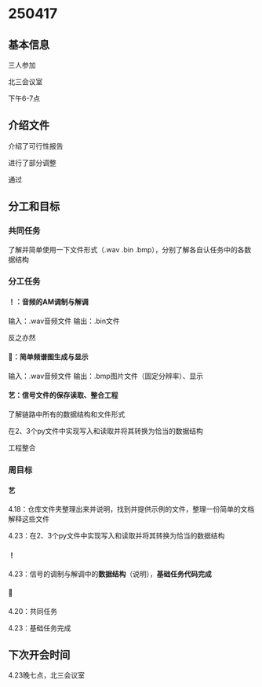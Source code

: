 # 250417

## 基本信息

三人参加

北三会议室

下午6-7点

## 介绍文件

介绍了可行性报告

进行了部分调整

通过

## 分工和目标

### 共同任务

了解并简单使用一下文件形式（.wav .bin .bmp），分别了解各自认任务中的各数据结构

### 分工任务

#### ！：音频的AM调制与解调

输入：.wav音频文件 输出：.bin文件

反之亦然

#### 🌟：简单频谱图生成与显示

输入：.wav音频文件 输出：.bmp图片文件（固定分辨率）、显示

#### 艺：信号文件的保存读取、整合工程

了解链路中所有的数据结构和文件形式

在2、3个py文件中实现写入和读取并将其转换为恰当的数据结构

工程整合

### 周目标

#### 艺

4.18：仓库文件夹整理出来并说明，找到并提供示例的文件，整理一份简单的文档解释这些文件

4.23：在2、3个py文件中实现写入和读取并将其转换为恰当的数据结构

#### ！

4.23：信号的调制与解调中的**数据结构**（说明），**基础任务代码完成**

#### 🌟

4.20：共同任务

4.23：基础任务完成

## 下次开会时间

4.23晚七点，北三会议室